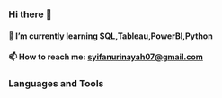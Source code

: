 ### Hi there 👋

#### 🌱 I’m currently learning SQL,Tableau,PowerBI,Python
#### 📫 How to reach me: syifanurinayah07@gmail.com

### Languages and Tools


<!--
**syifanurinayah/syifanurinayah** is a ✨ _special_ ✨ repository because its `README.md` (this file) appears on your GitHub profile.

Here are some ideas to get you started:

- 🔭 I’m currently working on ...
🌱 I’m currently learning SQL,Tableau,PowerBI,Python
- 👯 I’m looking to collaborate on ...
- 🤔 I’m looking for help with ...
- 💬 Ask me about ...
 📫 How to reach me: syifanurinayah07@gmail.com
- 😄 Pronouns: ...
- ⚡ Fun fact: ...
-->
